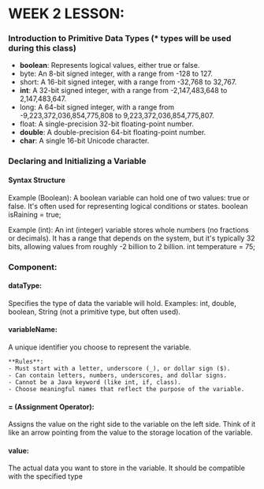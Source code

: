 # WEEK 2 LESSON:

###  Introduction to Primitive Data Types (* types will be used during this class)

- **boolean**: Represents logical values, either true or false.
- byte: An 8-bit signed integer, with a range from -128 to 127.
- short: A 16-bit signed integer, with a range from -32,768 to 32,767.
- **int**: A 32-bit signed integer, with a range from -2,147,483,648 to 2,147,483,647. 
- long: A 64-bit signed integer, with a range from -9,223,372,036,854,775,808 to 9,223,372,036,854,775,807.
- float: A single-precision 32-bit floating-point number.
- **double**: A double-precision 64-bit floating-point number.
- **char**: A single 16-bit Unicode character.

### Declaring and Initializing a Variable
#### Syntax Structure
Example (Boolean): A boolean variable can hold one of two values: true or false. It's often used for representing logical conditions or states.
boolean isRaining = true;

Example (int):
An int (integer) variable stores whole numbers (no fractions or decimals). It has a range that depends on the system, but it's typically 32 bits, allowing values from roughly -2 billion to 2 billion.
int temperature = 75;

### Component:

#### dataType:
Specifies the type of data the variable will hold.
Examples: int, double, boolean, String (not a primitive type, but often used).

#### variableName:
A unique identifier you choose to represent the variable.

    **Rules**:
    - Must start with a letter, underscore (_), or dollar sign ($).
    - Can contain letters, numbers, underscores, and dollar signs.
    - Cannot be a Java keyword (like int, if, class).
    - Choose meaningful names that reflect the purpose of the variable.

#### = (Assignment Operator):
Assigns the value on the right side to the variable on the left side.
Think of it like an arrow pointing from the value to the storage location of the variable.

#### value:
The actual data you want to store in the variable.
It should be compatible with the specified type
